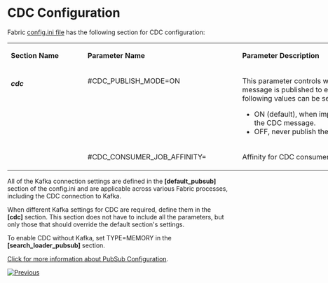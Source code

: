 # CDC Configuration

Fabric [config.ini file](/articles/02_fabric_architecture/05_fabric_main_configuration_files.md#configini) has the following section for CDC configuration:

<table style="width: 900px;">
<tbody>
<tr>
<td style="width: 150px;" valign="top">
<p><strong>Section Name</strong></p>
</td>
<td style="width: 350px;">
<p><strong>Parameter Name</strong></p>
</td>
<td style="width: 400px;">
<p><strong>Parameter Description</strong></p>
</td>
</tr>
<tr>
<td style="width: 178.906px;" rowspan="2" valign="top">
<h5>cdc</h5>
</td>
<td style="width: 349.531px;" valign="top">
<p>#CDC_PUBLISH_MODE=ON</p>
</td>
<td style="width: 335.562px;" valign="top">
<p>This parameter controls whether a CDC message is published to external systems. The following values can be set:</p>
<ul>
<li>ON (default), when implemented, publish the CDC message.</li>
<li>OFF, never publish the CDC message.</li>
</ul>
</td>
</tr>
<tr>
<td style="width: 349.531px;" valign="top">
<p>#CDC_CONSUMER_JOB_AFFINITY=</p>
</td>
<td style="width: 335.562px;" valign="top">
<p>Affinity for CDC consumer job</p>
</td>
</tr>
</tbody>
</table>


All of the Kafka connection settings are defined in the **[default_pubsub]** section of the config.ini and are applicable across various Fabric processes, including the CDC connection to Kafka.

When different Kafka settings for CDC are required, define them in the **[cdc]** section. This section does not have to include all the parameters, but only those that should override the default section's settings. 

To enable CDC without Kafka, set TYPE=MEMORY in the **[search_loader_pubsub]** section.

[Click for more information about PubSub Configuration](/articles/24_non_DB_interfaces/02a_pubsub_config.md).



[![Previous](/articles/images/Previous.png)](05_cdc_consumers_implementation.md)
